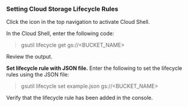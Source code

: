 ### Setting Cloud Storage Lifecycle Rules

Click the icon in the top navigation to activate Cloud Shell.

In the Cloud Shell, enter the following code:

> gsutil lifecycle get gs://&lt;BUCKET_NAME>

Review the output.

**Set lifecycle rule with JSON file.**
Enter the following to set the lifecycle rules using the JSON file:

> gsutil lifecycle set example.json gs://&lt;BUCKET_NAME>

Verify that the lifecycle rule has been added in the console.
